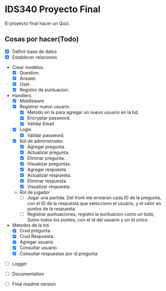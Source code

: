 # IDS340 Proyecto Final

El proyecto final hacer un Quiz.

## Cosas por hacer(Todo)

- [x] Definir base de datos
- [x] Establecer relaciones
- Crear modelos.
    - [x] Question.
    - [x] Answer.
    - [x] User.
    - [x] Registro de puntuacion.
- Handlers.
    - [x] Middleware
    - [x] Registrar nuevo usuario.
        - [x] Metodo en la para agregar un nuevo usuario en la bd.
        - [x] Encryptar password.
        - [x] Validar Email.
    - [x] Login
        - [x] Validar password.
    - [x] Rol de administrador.
        - [x] Agregar pregunta.
        - [x] Actualizar pregunta.
        - [x] Eliminar pregunta.
        - [x] Visualizar preguntas.
        - [x] Agregar respuesta.
        - [x] Actualizar respuesta.
        - [x] Eliminar respuesta.
        - [x] Visualizar respuesta.
    - Rol de jugador
        - [ ] Jugar una partida. Del front me enviaran cada ID de la pregunta, con el ID de la respuesta que selecciono el usuario, y el valor en puntos de la respuesta.
        - [ ] Registrar puntuaciones, registro la puntuacion como un todo, Sumo todos los puntos, con el id del usuario y un id unico.
- Metodos de la bd.
    - [x] Crud pregunta.
    - [x] Crud Respuesta.
    - [x] Agregar usuario
    - [x] Consultar usuario.
    - [x] Consultar respuestas por id pregunta
- [ ] Logger
- [ ] Documentation
- [ ] Final readme version

